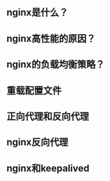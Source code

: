 ## nginx是什么？

## nginx高性能的原因？

## nginx的负载均衡策略？

## 重载配置文件

## 正向代理和反向代理

## nginx反向代理

## nginx和keepalived